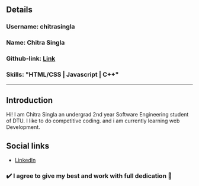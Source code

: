## Details

### Username: chitrasingla

### Name: Chitra Singla

### Github-link: [Link](https://github.com/chitrasingla)

### Skills: "HTML/CSS | Javascript | C++"

___

## Introduction

Hi! I am Chitra Singla an undergrad 2nd year Software Engineering student of DTU.
I like to do competitive coding. and i am currently learning web Development.


## Social links


- [LinkedIn](https://linkedin.com/in/chitra-singla-199557166)


### :heavy_check_mark: I agree to give my best and work with full dedication :100:

